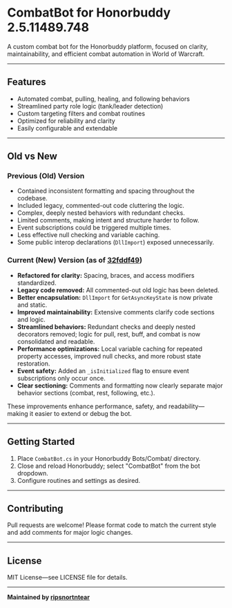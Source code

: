 # CombatBot for Honorbuddy 2.5.11489.748

A custom combat bot for the Honorbuddy platform, focused on clarity, maintainability, and efficient combat automation in World of Warcraft.

---

## Features

- Automated combat, pulling, healing, and following behaviors
- Streamlined party role logic (tank/leader detection)
- Custom targeting filters and combat routines
- Optimized for reliability and clarity
- Easily configurable and extendable

---

## Old vs New

### Previous (Old) Version

- Contained inconsistent formatting and spacing throughout the codebase.
- Included legacy, commented-out code cluttering the logic.
- Complex, deeply nested behaviors with redundant checks.
- Limited comments, making intent and structure harder to follow.
- Event subscriptions could be triggered multiple times.
- Less effective null checking and variable caching.
- Some public interop declarations (`DllImport`) exposed unnecessarily.

### Current (New) Version (as of [32fddf49](https://github.com/ripsnortntear/CombatBot_HB_2.5.11489.748/commit/32fddf49e99458bef1b3fcf94c879c2d78dc4a78))

- **Refactored for clarity:** Spacing, braces, and access modifiers standardized.
- **Legacy code removed:** All commented-out old logic has been deleted.
- **Better encapsulation:** `DllImport` for `GetAsyncKeyState` is now private and static.
- **Improved maintainability:** Extensive comments clarify code sections and logic.
- **Streamlined behaviors:** Redundant checks and deeply nested decorators removed; logic for pull, rest, buff, and combat is now consolidated and readable.
- **Performance optimizations:** Local variable caching for repeated property accesses, improved null checks, and more robust state restoration.
- **Event safety:** Added an `_isInitialized` flag to ensure event subscriptions only occur once.
- **Clear sectioning:** Comments and formatting now clearly separate major behavior sections (combat, rest, following, etc.).

These improvements enhance performance, safety, and readability—making it easier to extend or debug the bot.

---

## Getting Started

1. Place `CombatBot.cs` in your Honorbuddy Bots/Combat/ directory.
2. Close and reload Honorbuddy; select "CombatBot" from the bot dropdown.
3. Configure routines and settings as desired.

---

## Contributing

Pull requests are welcome! Please format code to match the current style and add comments for major logic changes.

---

## License

MIT License—see LICENSE file for details.

---

**Maintained by [ripsnortntear](https://github.com/ripsnortntear)**

